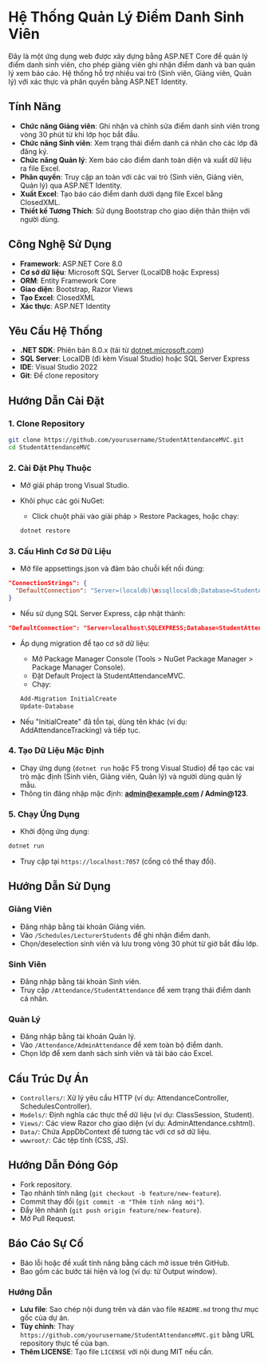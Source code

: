 # Hệ Thống Quản Lý Điểm Danh Sinh Viên

Đây là một ứng dụng web được xây dựng bằng ASP.NET Core để quản lý điểm
danh sinh viên, cho phép giảng viên ghi nhận điểm danh và ban quản lý
xem báo cáo. Hệ thống hỗ trợ nhiều vai trò (Sinh viên, Giảng viên, Quản
lý) với xác thực và phân quyền bằng ASP.NET Identity.

## Tính Năng

-   **Chức năng Giảng viên**: Ghi nhận và chỉnh sửa điểm danh sinh viên
    trong vòng 30 phút từ khi lớp học bắt đầu.
-   **Chức năng Sinh viên**: Xem trạng thái điểm danh cá nhân cho các
    lớp đã đăng ký.
-   **Chức năng Quản lý**: Xem báo cáo điểm danh toàn diện và xuất dữ
    liệu ra file Excel.
-   **Phân quyền**: Truy cập an toàn với các vai trò (Sinh viên, Giảng
    viên, Quản lý) qua ASP.NET Identity.
-   **Xuất Excel**: Tạo báo cáo điểm danh dưới dạng file Excel bằng
    ClosedXML.
-   **Thiết kế Tương Thích**: Sử dụng Bootstrap cho giao diện thân thiện
    với người dùng.

## Công Nghệ Sử Dụng

-   **Framework**: ASP.NET Core 8.0
-   **Cơ sở dữ liệu**: Microsoft SQL Server (LocalDB hoặc Express)
-   **ORM**: Entity Framework Core
-   **Giao diện**: Bootstrap, Razor Views
-   **Tạo Excel**: ClosedXML
-   **Xác thực**: ASP.NET Identity

## Yêu Cầu Hệ Thống

-   **.NET SDK**: Phiên bản 8.0.x (tải từ
    [dotnet.microsoft.com](https://dotnet.microsoft.com/download/dotnet/8.0))
-   **SQL Server**: LocalDB (đi kèm Visual Studio) hoặc SQL Server
    Express
-   **IDE**: Visual Studio 2022
-   **Git**: Để clone repository

## Hướng Dẫn Cài Đặt

### 1. Clone Repository

``` bash
git clone https://github.com/yourusername/StudentAttendanceMVC.git
cd StudentAttendanceMVC
```

### 2. Cài Đặt Phụ Thuộc

-   Mở giải pháp trong Visual Studio.
-   Khôi phục các gói NuGet:
    -   Click chuột phải vào giải pháp \> Restore Packages, hoặc chạy:

    ``` bash
    dotnet restore
    ```

### 3. Cấu Hình Cơ Sở Dữ Liệu

-   Mở file appsettings.json và đảm bảo chuỗi kết nối đúng:

``` json
"ConnectionStrings": {
  "DefaultConnection": "Server=(localdb)\mssqllocaldb;Database=StudentAttendanceDb;Trusted_Connection=True;MultipleActiveResultSets=true"
}
```

-   Nếu sử dụng SQL Server Express, cập nhật thành:

``` json
"DefaultConnection": "Server=localhost\SQLEXPRESS;Database=StudentAttendanceDb;Trusted_Connection=True;MultipleActiveResultSets=true"
```

-   Áp dụng migration để tạo cơ sở dữ liệu:
    -   Mở Package Manager Console (Tools \> NuGet Package Manager \>
        Package Manager Console).
    -   Đặt Default Project là StudentAttendanceMVC.
    -   Chạy:

    ``` bash
    Add-Migration InitialCreate
    Update-Database
    ```
-   Nếu "InitialCreate" đã tồn tại, dùng tên khác (ví dụ:
    AddAttendanceTracking) và tiếp tục.

### 4. Tạo Dữ Liệu Mặc Định

-   Chạy ứng dụng (`dotnet run` hoặc F5 trong Visual Studio) để tạo các
    vai trò mặc định (Sinh viên, Giảng viên, Quản lý) và người dùng quản
    lý mẫu.
-   Thông tin đăng nhập mặc định: **admin@example.com / Admin@123**.

### 5. Chạy Ứng Dụng

-   Khởi động ứng dụng:

``` bash
dotnet run
```

-   Truy cập tại `https://localhost:7057` (cổng có thể thay đổi).

## Hướng Dẫn Sử Dụng

### Giảng Viên

-   Đăng nhập bằng tài khoản Giảng viên.
-   Vào `/Schedules/LecturerStudents` để ghi nhận điểm danh.
-   Chọn/deselection sinh viên và lưu trong vòng 30 phút từ giờ bắt đầu
    lớp.

### Sinh Viên

-   Đăng nhập bằng tài khoản Sinh viên.
-   Truy cập `/Attendance/StudentAttendance` để xem trạng thái điểm danh
    cá nhân.

### Quản Lý

-   Đăng nhập bằng tài khoản Quản lý.
-   Vào `/Attendance/AdminAttendance` để xem toàn bộ điểm danh.
-   Chọn lớp để xem danh sách sinh viên và tải báo cáo Excel.

## Cấu Trúc Dự Án

-   `Controllers/`: Xử lý yêu cầu HTTP (ví dụ: AttendanceController,
    SchedulesController).
-   `Models/`: Định nghĩa các thực thể dữ liệu (ví dụ: ClassSession,
    Student).
-   `Views/`: Các view Razor cho giao diện (ví dụ:
    AdminAttendance.cshtml).
-   `Data/`: Chứa AppDbContext để tương tác với cơ sở dữ liệu.
-   `wwwroot/`: Các tệp tĩnh (CSS, JS).

## Hướng Dẫn Đóng Góp

-   Fork repository.
-   Tạo nhánh tính năng (`git checkout -b feature/new-feature`).
-   Commit thay đổi (`git commit -m "Thêm tính năng mới"`).
-   Đẩy lên nhánh (`git push origin feature/new-feature`).
-   Mở Pull Request.

## Báo Cáo Sự Cố

-   Báo lỗi hoặc đề xuất tính năng bằng cách mở issue trên GitHub.
-   Bao gồm các bước tái hiện và log (ví dụ: từ Output window).

### Hướng Dẫn
- **Lưu file**: Sao chép nội dung trên và dán vào file `README.md` trong thư mục gốc của dự án.
- **Tùy chỉnh**: Thay `https://github.com/yourusername/StudentAttendanceMVC.git` bằng URL repository thực tế của bạn.
- **Thêm LICENSE**: Tạo file `LICENSE` với nội dung MIT nếu cần.